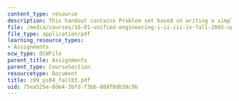 ```yaml
---
content_type: resource
description: This handout contains Problem set based on writing a simple package.
file: /media/courses/16-01-unified-engineering-i-ii-iii-iv-fall-2005-spring-2006/75ea525e8de43bfdf3bb888f0db38c9b_c09_ps04_fall03.pdf
file_type: application/pdf
learning_resource_types:
- Assignments
ocw_type: OCWFile
parent_title: Assignments
parent_type: CourseSection
resourcetype: Document
title: c09_ps04_fall03.pdf
uid: 75ea525e-8de4-3bfd-f3bb-888f0db38c9b
---
```


